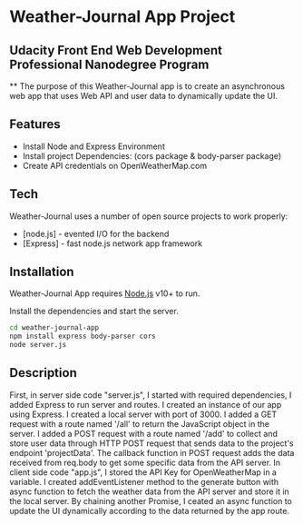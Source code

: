 # Weather-Journal App Project

## Udacity Front End Web Development Professional Nanodegree Program

** The purpose of this Weather-Journal app is to create an asynchronous web app that uses Web API and user data to dynamically update the UI.

## Features
- Install Node and Express Environment
- Install project Dependencies: (cors package & body-parser package)
- Create API credentials on OpenWeatherMap.com

## Tech

Weather-Journal uses a number of open source projects to work properly:

- [node.js] - evented I/O for the backend
- [Express] - fast node.js network app framework

## Installation

Weather-Journal App requires [Node.js](https://nodejs.org/) v10+ to run.

Install the dependencies and start the server.

```sh
cd weather-journal-app
npm install express body-parser cors
node server.js
```

## Description

First, in server side code "server.js", I started with required dependencies, I added Express to run server and routes. I created an instance of our app using Express. I created a local server with port of 3000. I added a GET request with a route named '/all' to return the JavaScript object in the server. I added a POST request with a route named '/add' to collect and store user data through  HTTP POST request that sends data to the project's endpoint 'projectData'. The callback function in POST request adds the data received from req.body to get some specific data from the API server.
In client side code "app.js", I stored the API Key for OpenWeatherMap in a variable. I created addEventListener method to the generate button with async function to fetch the weather data from the API server and store it in the local server. By chaining another Promise, I ceated an async function to update the UI dynamically according to the data returned by the app route.